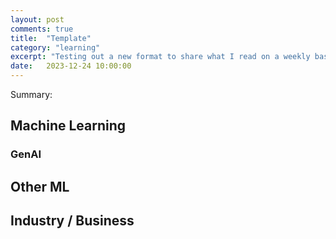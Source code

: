 ```yaml
---
layout: post
comments: true
title:  "Template"
category: "learning"
excerpt: "Testing out a new format to share what I read on a weekly basis"
date:   2023-12-24 10:00:00
---
```


Summary: 

## Machine Learning

### GenAI


## Other ML


## Industry / Business
